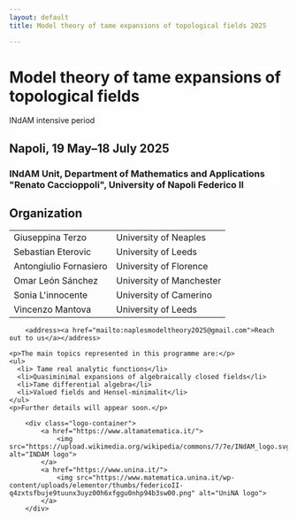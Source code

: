 ```yaml
---
layout: default
title: Model theory of tame expansions of topological fields 2025

---
```

<style>
  .title-div{background-image:
  linear-gradient(rgba(255,255,255,0.7), rgba(255,255,255,0.7)),
  /*We use a transform (linear gradient, but with no actual gradient) to lighten the image*/
  url('https://upload.wikimedia.org/wikipedia/commons/thumb/6/6f/Naples_from_the_Castello_Sant_Elmo_with_Abbazia_San_Martino_the_port_and_the_Vesuv.jpg/2048px-Naples_from_the_Castello_Sant_Elmo_with_Abbazia_San_Martino_the_port_and_the_Vesuv.jpg?20161218155608');
  background-repeat: no-repeat;
  background-attachment: fixed;
  background-size: cover;
  }
</style>
<body>
  <div class="title-div">
        <h1>Model theory of tame expansions of topological fields</h1>
        <p class="subtitle">INdAM intensive period</p>
        <h2>Napoli, 19 May&ndash;18 July 2025</h2>
        <h3>INdAM Unit, Department of Mathematics and Applications "Renato Caccioppoli", University of Napoli Federico II</h3>
  </div>
        <h2>Organization</h2>
	<table class ="listPeople">
	  <tr><td>Giuseppina Terzo</td><td>University of Neaples</td></tr>
	  <tr><td>Sebastian Eterovic</td><td>University of Leeds</td></tr>
	  <tr><td>Antongiulio Fornasiero</td><td>University of Florence</td></tr>
	  <tr><td>Omar León Sánchez</td><td>University of Manchester</td></tr>
	  <tr><td>Sonia L'innocente</td><td>University of Camerino</td></tr>
	  <tr><td>Vincenzo Mantova</td><td>University of Leeds</td></tr>
	</table>
	  
        <address><a href="mailto:naplesmodeltheory2025@gmail.com">Reach out to us</a></address>

	<p>The main topics represented in this programme are:</p>
	<ul>
	  <li> Tame real analytic functions</li>
	  <li>Quasiminimal expansions of algebraically closed fields</li>
	  <li>Tame differential algebra</li>
	  <li>Valued fields and Hensel-minimalit</li>
	</ul>
	<p>Further details will appear soon.</p>

        <div class="logo-container">
            <a href="https://www.altamatematica.it/">
                <img src="https://upload.wikimedia.org/wikipedia/commons/7/7e/INdAM_logo.svg" alt="INDAM logo">
            </a>
            <a href="https://www.unina.it/">
                <img src="https://www.matematica.unina.it/wp-content/uploads/elementor/thumbs/federicoII-q4zxtsfbuje9tuunx3uyz00h6xfggu0nhp94b3sw00.png" alt="UniNA logo">
            </a>
        </div>

        
</body>
